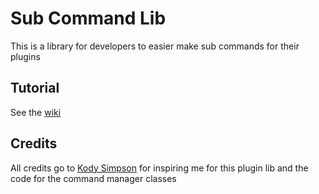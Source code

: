 # Sub Command Lib

This is a library for developers to easier make sub commands for their plugins

## Tutorial

See the [wiki](https://scaredsmods.github.io/docs/plugins/subcommandlib/)

## Credits

All credits go to [Kody Simpson](https://www.youtube.com/@KodySimpson) for inspiring me for this plugin lib and the code for the command manager classes
